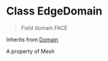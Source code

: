 
# Class EdgeDomain

> Field domain FACE
  
Inherits from [Domain](/docs/core/domain.MD)

A property of Mesh

